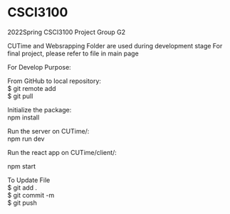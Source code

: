 # CSCI3100
2022Spring CSCI3100 Project Group G2 

CUTime and Websrapping Folder are used during development stage
For final project, please refer to file in main page


For Develop Purpose:

  From GitHub to local repository:  
  $ git remote add <name> <url>  
  $ git pull  

  Initialize the package:  
  npm install  
  
  Run the server on CUTime/:  
  npm run dev
  
  Run the react app on CUTime/client/:
  
  npm start
  
  To Update File   
  $ git add .  
  $ git commit -m <comment>  
  $ git push <repository> <branch>  
